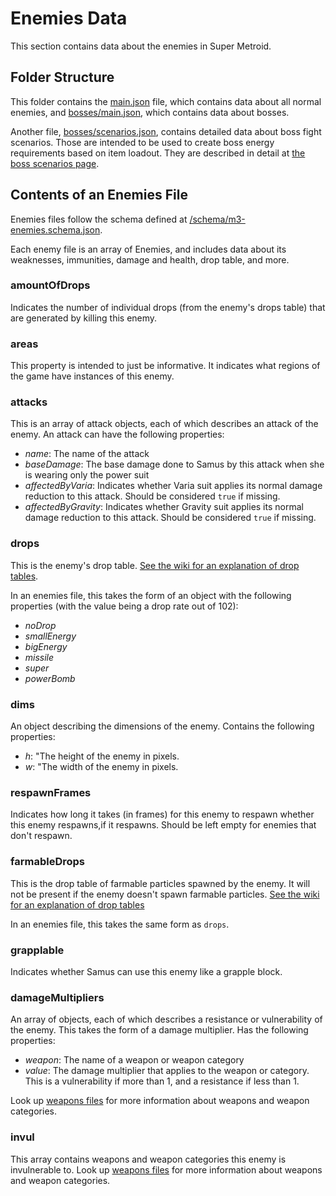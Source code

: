 # Enemies Data
This section contains data about the enemies in Super Metroid.

## Folder Structure
This folder contains the [main.json](main.json) file, which contains data about all normal enemies, and [bosses/main.json](bosses/main.json), which contains data about bosses.

Another file, [bosses/scenarios.json](bosses/scenarios.json), contains detailed data about boss fight scenarios. Those are intended to be used to create boss energy requirements based on item loadout. They are described in detail at [the boss scenarios page](bossScenarios-readme.md).

## Contents of an Enemies File
Enemies files follow the schema defined at [/schema/m3-enemies.schema.json](../schema/m3-enemies.schema.json).

Each enemy file is an array of Enemies, and includes data about its weaknesses, immunities, damage and health, drop table, and more.

### amountOfDrops
Indicates the number of individual drops (from the enemy's drops table) that are generated by killing this enemy.

### areas
This property is intended to just be informative. It indicates what regions of the game have instances of this enemy.

### attacks
This is an array of attack objects, each of which describes an attack of the enemy. An attack can have the following properties:
* _name_: The name of the attack
* _baseDamage_: The base damage done to Samus by this attack when she is wearing only the power suit
* _affectedByVaria_: Indicates whether Varia suit applies its normal damage reduction to this attack. Should be considered `true` if missing.
* _affectedByGravity_: Indicates whether Gravity suit applies its normal damage reduction to this attack. Should be considered `true` if missing.

### drops
This is the enemy's drop table. [See the wiki for an explanation of drop tables](https://wiki.supermetroid.run/Enemies#How_Drops_Work).

In an enemies file, this takes the form of an object with the following properties (with the value being a drop rate out of 102):
* _noDrop_
* _smallEnergy_
* _bigEnergy_
* _missile_
* _super_
* _powerBomb_

### dims
An object describing the dimensions of the enemy. Contains the following properties:
* _h_: "The height of the enemy in pixels.
* _w_: "The width of the enemy in pixels.

### respawnFrames
Indicates how long it takes (in frames) for this enemy to respawn whether this enemy respawns,if it respawns. Should be left empty for enemies that don't respawn.

### farmableDrops
This is the drop table of farmable particles spawned by the enemy. It will not be present if the enemy doesn't spawn farmable particles. [See the wiki for an explanation of drop tables](https://wiki.supermetroid.run/Enemies#How_Drops_Work)

In an enemies file, this takes the same form as `drops`.

### grapplable
Indicates whether Samus can use this enemy like a grapple block.

### damageMultipliers
An array of objects, each of which describes a resistance or vulnerability of the enemy. This takes the form of a damage multiplier. Has the following properties:
* _weapon_: The name of a weapon or weapon category
* _value_: The damage multiplier that applies to the weapon or category. This is a vulnerability if more than 1, and a resistance if less than 1.

Look up [weapons files](../weapons/weapons-readme.md) for more information about weapons and weapon categories.

### invul
This array contains weapons and weapon categories this enemy is invulnerable to.
Look up [weapons files](../weapons/weapons-readme.md) for more information about weapons and weapon categories.
